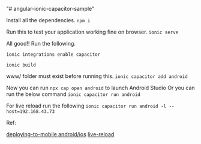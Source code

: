 "# angular-ionic-capacitor-sample" 

Install all the dependencies.
`npm i`   

Run this to test your application working fine on browser.
`ionic serve`
    

All good!!
Run the following.

`ionic integrations enable capacitor`


`ionic build`

www/ folder must exist before running this.
`ionic capacitor add android`

Now you can run `npx cap open android` to launch Android Studio
Or you can run the below command 
`ionic capacitor run android`

For live reload run the following
`ionic capacitor run android -l --host=192.168.43.73`

Ref: 

[deploying-to-mobile android/ios](https://ionicframework.com/docs/angular/your-first-app/6-deploying-mobile)
[live-reload](https://ionicframework.com/docs/angular/your-first-app/7-live-reload)
